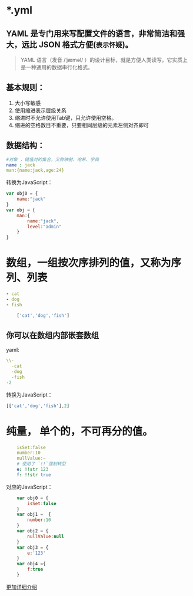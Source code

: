 # *.yml

## YAML 是专门用来写配置文件的语言，非常简洁和强大，远比 JSON 格式方便(`表示怀疑`)。

> YAML 语言（发音 /ˈjæməl/ ）的设计目标，就是方便人类读写。它实质上是一种通用的数据串行化格式。

## 基本规则：
1. 大小写敏感
2. 使用缩进表示层级关系
3. 缩进时不允许使用Tab键，只允许使用空格。
4. 缩进的空格数目不重要，只要相同层级的元素左侧对齐即可

## 数据结构：

```yaml
#对象 ，键值对的集合，又称映射、哈希、字典
name : jack
man:{name:jack,age:24}

```
转换为JavaScript：
```javascript
var obj0 = {
	name:"jack"
}
var obj = {
	man:{
		name:"jack",
		level:"admin"
	}
}
```
# 数组，一组按次序排列的值，又称为序列、列表

```yaml
- cat
- dog
- fish
```
```javascript
	['cat','dog','fish']
```

## 你可以在数组内部嵌套数组
yaml:
```yaml
\\- 
  -cat
  -dog
  -fish
-2
```
转换为JavaScript：
```javascript
[['cat','dog','fish'],2]
```

# 纯量， 单个的，不可再分的值。
```yaml
	isSet:false
	number:10
	nullValue:~
	# 使用了 `!!`强制转型	
	e: !!str 123
    f: !!str true
```

对应的JavaScript：
```javascript
	var obj0 = {
		isSet:false
	}
	var obj1 = 	{
		number:10
	}
	var obj2 = {
		nullValue:null
	}
	var obj3 = {
		e:'123'
	}
	var obj4 ={
		f:true
	}
```

[更加详细介绍](http://www.ruanyifeng.com/blog/2016/07/yaml.html)
